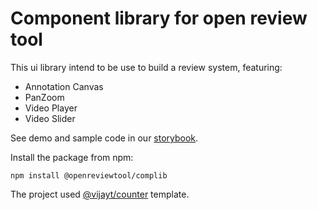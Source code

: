 # Component library for open review tool
This ui library intend to be use to build a review system, featuring:
* Annotation Canvas
* PanZoom
* Video Player
* Video Slider

See demo and sample code in our [storybook](https://openreviewtool.github.io/complib). 

Install the package from npm:

```
npm install @openreviewtool/complib
```

The project used [@vijayt/counter](https://vijayt.com/post/boilerplate-for-publishing-components-with-a-storybook/) template.
